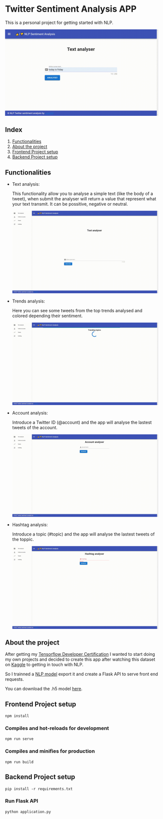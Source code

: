 # Twitter Sentiment Analysis APP

This is a personal project for getting started with NLP. 

![Twitter Sentiment Analysis](./demos/text_analysis.gif)

## Index
1. [Functionalities](#Functionalities)
2. [About the project](#About-the-project)
3. [Frontend Project setup](#Frontend-Project-setup)
4. [Backend Project setup](#Backend-Project-setup)


## Functionalities
* Text analysis:

    This functionality allow you to analyse a simple text (like the body of a tweet), when submit the analyser will return a value that represent what your text transmit. It can be possitive, negative or neutral.

    ![Text analysis](./demos/text_analysis2.gif)


* Trends analysis:

    Here you can see some tweets from the top trends analysed and colored depending their sentiment.

    ![Trends analysis](./demos/trends.gif)

* Account analysis:

    Introduce a Twitter ID (@account) and the app will analyse the lastest tweets of the account.

    ![Account analysis](./demos/account_analysis.gif)

* Hashtag analysis:

    Introduce a topic (#topic) and the app will analyse the lastest tweets of the toppic.    

    ![Hashtag analysis](./demos/hashtag_analysis.gif)


## About the project

After getting my [Tensorflow Developer Certification](https://developers.google.com/certification/directory/tensorflow) I wanted to start doing my own projects and decided to create this app after watching this dataset on [Kaggle](https://www.kaggle.com/kazanova/sentiment140) to getting in touch with NLP.

So I trainned a [NLP model](https://www.kaggle.comtwitter-sentiment-analysis) export it and create a Flask API to serve front end requests.

You can download the .h5 model [here](https://drive.google.com/file/d/1DIOlVlO7NG-jgxm9nwrtlr1mOIqXD_R9/view?usp=sharing).

## Frontend Project setup
```
npm install
```

### Compiles and hot-reloads for development
```
npm run serve
```

### Compiles and minifies for production
```
npm run build
```

## Backend Project setup
```
pip install -r requirements.txt
```

### Run Flask API
```
python application.py
```
